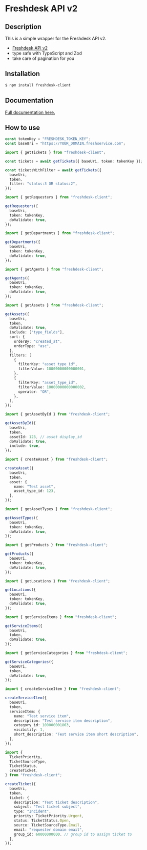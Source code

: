 # Freshdesk API v2

## Description

This is a simple wrapper for the Freshdesk API v2.

- [Freshdesk API v2](https://api.freshservice.com/v2)
- type safe with TypeScript and Zod
- take care of pagination for you

## Installation

```bash
$ npm install freshdesk-client
```

## Documentation

[Full documentation here.](https://saostad.github.io/freshdesk-client/index.html)

## How to use

```ts
const tokenKey = "FRESHDESK_TOKEN_KEY";
const baseUri = "https://YOUR_DOMAIN.freshservice.com";
```

```ts
import { getTickets } from "freshdesk-client";

const tickets = await getTickets({ baseUri, token: tokenKey });

const ticketsWithFilter = await getTickets({
  baseUri,
  token,
  filter: "status:3 OR status:2",
});
```

```ts
import { getRequesters } from "freshdesk-client";

getRequesters({
  baseUri,
  token: tokenKey,
  doValidate: true,
});
```

```ts
import { getDepartments } from "freshdesk-client";

getDepartments({
  baseUri,
  token: tokenKey,
  doValidate: true,
});
```

```ts
import { getAgents } from "freshdesk-client";

getAgents({
  baseUri,
  token: tokenKey,
  doValidate: true,
});
```

```ts
import { getAssets } from "freshdesk-client";

getAssets({
  baseUri,
  token,
  doValidate: true,
  include: ["type_fields"],
  sort: {
    orderBy: "created_at",
    orderType: "asc",
  },
  filters: [
    {
      filterKey: "asset_type_id",
      filterValue: 10000000000000001,
    },
    {
      filterKey: "asset_type_id",
      filterValue: 10000000000000002,
      operator: "OR",
    },
  ],
});
```

```ts
import { getAssetById } from "freshdesk-client";

getAssetById({
  baseUri,
  token,
  assetId: 123, // asset display_id
  doValidate: true,
  include: true,
});
```

```ts
import { createAsset } from "freshdesk-client";

createAsset({
  baseUri,
  token,
  asset: {
    name: "Test asset",
    asset_type_id: 123,
  },
});
```

```ts
import { getAssetTypes } from "freshdesk-client";

getAssetTypes({
  baseUri,
  token: tokenKey,
  doValidate: true,
});
```

```ts
import { getProducts } from "freshdesk-client";

getProducts({
  baseUri,
  token: tokenKey,
  doValidate: true,
});
```

```ts
import { getLocations } from "freshdesk-client";

getLocations({
  baseUri,
  token: tokenKey,
  doValidate: true,
});
```

```ts
import { getServiceItems } from "freshdesk-client";

getServiceItems({
  baseUri,
  token,
  doValidate: true,
});
```

```ts
import { getServiceCategories } from "freshdesk-client";

getServiceCategories({
  baseUri,
  token,
  doValidate: true,
});
```

```ts
import { createServiceItem } from "freshdesk-client";

createServiceItem({
  baseUri,
  token,
  serviceItem: {
    name: "Test service item",
    description: "Test service item description",
    category_id: 100000001863,
    visibility: 1,
    short_description: "Test service item short description",
  },
});
```

```ts
import {
  TicketPriority,
  TicketSourceType,
  TicketStatus,
  createTicket,
} from "freshdesk-client";

createTicket({
  baseUri,
  token,
  ticket: {
    description: "Test ticket description",
    subject: "Test ticket subject",
    type: "Incident",
    priority: TicketPriority.Urgent,
    status: TicketStatus.Open,
    source: TicketSourceType.Email,
    email: "requester domain email",
    group_id: 60000000000, // group id to assign ticket to
  },
});
```
